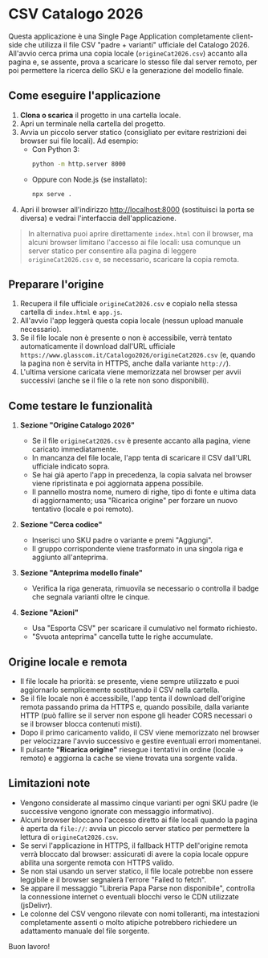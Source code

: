 # CSV Catalogo 2026

Questa applicazione è una Single Page Application completamente client-side che utilizza il file CSV "padre + varianti" ufficiale del Catalogo 2026. All'avvio cerca prima una copia locale (`origineCat2026.csv`) accanto alla pagina e, se assente, prova a scaricare lo stesso file dal server remoto, per poi permettere la ricerca dello SKU e la generazione del modello finale.

## Come eseguire l'applicazione

1. **Clona o scarica** il progetto in una cartella locale.
2. Apri un terminale nella cartella del progetto.
3. Avvia un piccolo server statico (consigliato per evitare restrizioni dei browser sui file locali). Ad esempio:
   - Con Python 3:
     ```bash
     python -m http.server 8000
     ```
   - Oppure con Node.js (se installato):
     ```bash
     npx serve .
     ```
4. Apri il browser all'indirizzo [http://localhost:8000](http://localhost:8000) (sostituisci la porta se diversa) e vedrai l'interfaccia dell'applicazione.

> In alternativa puoi aprire direttamente `index.html` con il browser, ma alcuni browser limitano l'accesso ai file locali: usa comunque un server statico per consentire alla pagina di leggere `origineCat2026.csv` e, se necessario, scaricare la copia remota.

## Preparare l'origine

1. Recupera il file ufficiale `origineCat2026.csv` e copialo nella stessa cartella di `index.html` e `app.js`.
2. All'avvio l'app leggerà questa copia locale (nessun upload manuale necessario).
3. Se il file locale non è presente o non è accessibile, verrà tentato automaticamente il download dall'URL ufficiale `https://www.glasscom.it/Catalogo2026/origineCat2026.csv` (e, quando la pagina non è servita in HTTPS, anche dalla variante `http://`).
4. L'ultima versione caricata viene memorizzata nel browser per avvii successivi (anche se il file o la rete non sono disponibili).

## Come testare le funzionalità

1. **Sezione "Origine Catalogo 2026"**
   - Se il file `origineCat2026.csv` è presente accanto alla pagina, viene caricato immediatamente.
   - In mancanza del file locale, l'app tenta di scaricare il CSV dall'URL ufficiale indicato sopra.
   - Se hai già aperto l'app in precedenza, la copia salvata nel browser viene ripristinata e poi aggiornata appena possibile.
   - Il pannello mostra nome, numero di righe, tipo di fonte e ultima data di aggiornamento; usa "Ricarica origine" per forzare un nuovo tentativo (locale e poi remoto).

2. **Sezione "Cerca codice"**
   - Inserisci uno SKU padre o variante e premi "Aggiungi".
   - Il gruppo corrispondente viene trasformato in una singola riga e aggiunto all'anteprima.

3. **Sezione "Anteprima modello finale"**
   - Verifica la riga generata, rimuovila se necessario o controlla il badge che segnala varianti oltre le cinque.

4. **Sezione "Azioni"**
   - Usa "Esporta CSV" per scaricare il cumulativo nel formato richiesto.
   - "Svuota anteprima" cancella tutte le righe accumulate.

## Origine locale e remota

- Il file locale ha priorità: se presente, viene sempre utilizzato e puoi aggiornarlo semplicemente sostituendo il CSV nella cartella.
- Se il file locale non è accessibile, l'app tenta il download dell'origine remota passando prima da HTTPS e, quando possibile, dalla variante HTTP (può fallire se il server non espone gli header CORS necessari o se il browser blocca contenuti misti).
- Dopo il primo caricamento valido, il CSV viene memorizzato nel browser per velocizzare l'avvio successivo e gestire eventuali errori momentanei.
- Il pulsante **"Ricarica origine"** riesegue i tentativi in ordine (locale → remoto) e aggiorna la cache se viene trovata una sorgente valida.

## Limitazioni note

- Vengono considerate al massimo cinque varianti per ogni SKU padre (le successive vengono ignorate con messaggio informativo).
- Alcuni browser bloccano l'accesso diretto ai file locali quando la pagina è aperta da `file://`: avvia un piccolo server statico per permettere la lettura di `origineCat2026.csv`.
- Se servi l'applicazione in HTTPS, il fallback HTTP dell'origine remota verrà bloccato dal browser: assicurati di avere la copia locale oppure abilita una sorgente remota con HTTPS valido.
- Se non stai usando un server statico, il file locale potrebbe non essere leggibile e il browser segnalerà l'errore "Failed to fetch".
- Se appare il messaggio "Libreria Papa Parse non disponibile", controlla la connessione internet o eventuali blocchi verso le CDN utilizzate (jsDelivr).
- Le colonne del CSV vengono rilevate con nomi tolleranti, ma intestazioni completamente assenti o molto atipiche potrebbero richiedere un adattamento manuale del file sorgente.

Buon lavoro!
